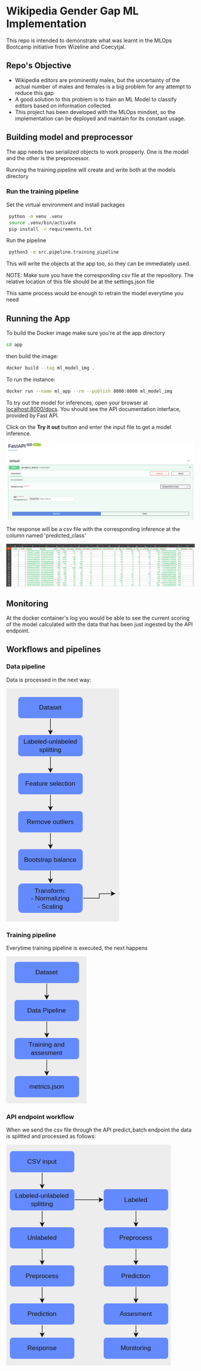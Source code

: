 # Wikipedia Gender Gap ML Implementation
This repo is intended to demonstrate what was learnt in the MLOps Bootcamp initiative from Wizeline and Coecytjal.

## Repo's Objective
 - Wikipedia editors are prominently males, but the uncertainty of the actual number of males and females is a big problem for any attempt to reduce this gap
 - A good solution to this problem is to train an ML Model to classify editors based on information collected.
 - This project has been developed with the MLOps mindset, so the implementation can be deployed and maintain for its constant usage.

## Building model and preprocessor

The app needs two serialized objects to work propperly. One is the model and the other is the preprocessor.

Running the training pipeline will create and write both at the models directory

### Run the training pipeline

Set the virtual environment and install packages

```bash
 python -m venv .venv
 source .venv/bin/activate
 pip install -r requirements.txt
``` 

Run the pipeline
```bash
 python3 -m src.pipeline.training_pipeline
``` 

This will write the objects at the app too, so they can be immediately used.

NOTE: Make sure you have the corresponding csv file at the repository. The relative location of this file should be at the settings.json file 

This same process would be enough to retrain the model everytime you need

## Running the App

To build the Docker image make sure you're at the app directory
```bash
cd app
``` 
then build the image:
```bash
docker build --tag ml_model_img .
``` 
To run the instance:
```bash
docker run --name ml_app --rm --publish 8000:8000 ml_model_img
```


To try out the model for inferences, open your browser at [localhost:8000/docs](localhost:8000/docs). You should see the API documentation interface, provided by Fast API.

Click on the **Try it out** button and enter the input file to get a model inference.

![fast_api](img/fast_api.png)

The response will be a csv file with the corresponding inference at the column named 'predicted_class'

![csv_sample](img/csv_sample.png)

## Monitoring

At the docker container's log you would be able to see the current scoring of the model calculated with the data that has been just ingested by the API endpoint.

## Workflows and pipelines

### Data pipeline
Data is processed in the next way:

![data_pipeline](img/data_pipeline.png)

### Training pipeline

Everytime training pipeline is executed, the next happens

![training_pipeline](img/training_pipeline.png)

### API endpoint workflow

When we send the csv file through the API predict_batch endpoint the data is splitted and processed as follows:

![api_workflow](img/API_workflow.png)